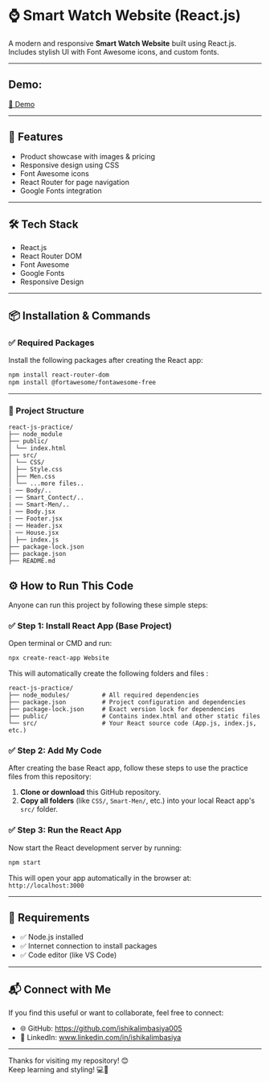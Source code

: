 # ⌚ Smart Watch Website (React.js)

A modern and responsive **Smart Watch Website** built using React.js.  
Includes stylish UI with Font Awesome icons, and custom fonts.

---

## Demo:
[🔗 Demo](./Image/Banner.png)

---
## 🚀 Features

- Product showcase with images & pricing
- Responsive design using CSS
- Font Awesome icons
- React Router for page navigation
- Google Fonts integration
---

## 🛠️ Tech Stack
- React.js
- React Router DOM
- Font Awesome
- Google Fonts
- Responsive Design

---
## 📦 Installation & Commands
### ✅ Required Packages
Install the following packages after creating the React app:

```bash
npm install react-router-dom
npm install @fortawesome/fontawesome-free
```
---

 ### 📁 Project Structure
 ```
react-js-practice/
├── node_module
├── public/
│ └── index.html
├── src/
│ └── CSS/
│ ├── Style.css
│ ├── Men.css
│ └── ...more files..
| ── Body/..
| ── Smart_Contect/..
| ── Smart-Men/..
| ── Body.jsx
| ── Footer.jsx
| ── Header.jsx
| ── House.jsx
│ ├── index.js
├── package-lock.json
├── package.json
├── README.md
```

## ⚙️ How to Run This Code
Anyone can run this project by following these simple steps:

### ✅ Step 1: Install React App (Base Project)
Open terminal or CMD and run:
```bash
npx create-react-app Website
```

This will automatically create the following folders and files :
```
react-js-practice/
├── node_modules/         # All required dependencies
├── package.json          # Project configuration and dependencies
├── package-lock.json     # Exact version lock for dependencies
├── public/               # Contains index.html and other static files
└── src/                  # Your React source code (App.js, index.js, etc.)
```

### ✅ Step 2: Add My Code
After creating the base React app, follow these steps to use the practice files from this repository:

1. **Clone or download** this GitHub repository.
2. **Copy all folders** (like `CSS/`, `Smart-Men/`, etc.) into your local React app's `src/` folder.

### ✅ Step 3: Run the React App
Now start the React development server by running:
```bash
npm start
```
This will open your app automatically in the browser at:
``` http://localhost:3000 ```

---
## 🧾 Requirements

- ✅ Node.js installed  
- ✅ Internet connection to install packages  
- ✅ Code editor (like VS Code)

---
## 📬 Connect with Me

If you find this useful or want to collaborate, feel free to connect:

- 🌐 GitHub: https://github.com/ishikalimbasiya005
- 💼 LinkedIn: www.linkedin.com/in/ishikalimbasiya

---

Thanks for visiting my repository! 😊  
Keep learning and styling! 💻🎨



